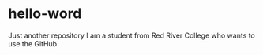 # hello-word
Just another repository
I am a student from Red River College who wants to use the GitHub
